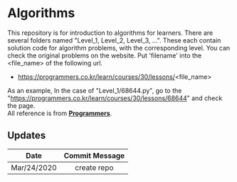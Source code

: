 
# Algorithms

This repository is for introduction to algorithms for learners. There are several folders named "Level_1, Level_2, Level_3, ...". These each contain solution code for algorithm problems, with the corresponding level. You can check the original problems on the website. Put 'filename' into the <file_name> of the following url.   

- https://programmers.co.kr/learn/courses/30/lessons/<file_name>  

As an example, In the case of "Level_1/68644.py", go to the "https://programmers.co.kr/learn/courses/30/lessons/68644" and check the page.  
All reference is from **[Programmers](https://programmers.co.kr/top_programmers/introduce)**.     


## Updates

| Date | Commit Message |
|:---:|:---:|
| Mar/24/2020 | create repo |
